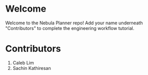 # Welcome
Welcome to the Nebula Planner repo! Add your name underneath "Contributors" to complete
the engineering workflow tutorial.

# Contributors
1. Caleb Lim
2. Sachin Kathiresan
